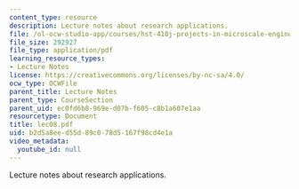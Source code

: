 ```yaml
---
content_type: resource
description: Lecture notes about research applications.
file: /ol-ocw-studio-app/courses/hst-410j-projects-in-microscale-engineering-for-the-life-sciences-spring-2007/b2d5a8eed55d89c078d5167f98cd4e1a_lec08.pdf
file_size: 292927
file_type: application/pdf
learning_resource_types:
- Lecture Notes
license: https://creativecommons.org/licenses/by-nc-sa/4.0/
ocw_type: OCWFile
parent_title: Lecture Notes
parent_type: CourseSection
parent_uid: ec0fd6b8-969e-d07b-f605-c8b1a607e1aa
resourcetype: Document
title: lec08.pdf
uid: b2d5a8ee-d55d-89c0-78d5-167f98cd4e1a
video_metadata:
  youtube_id: null
---
```

Lecture notes about research applications.